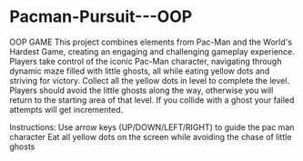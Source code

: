 # Pacman-Pursuit---OOP
OOP GAME
This project combines elements from Pac-Man and the World's Hardest Game, creating an engaging and challenging gameplay experience. Players take control of the iconic Pac-Man character, navigating through dynamic maze filled with little ghosts, all while eating yellow dots and striving for victory. 
Collect all the yellow dots in level to complete the level. Players should avoid the little ghosts along the way, otherwise you will return to the starting area of that  level. If you collide with a ghost your failed attempts will get incremented.

Instructions:
Use arrow keys (UP/DOWN/LEFT/RIGHT) to guide the pac man character 
Eat all yellow dots on the screen while avoiding the chase of little ghosts
